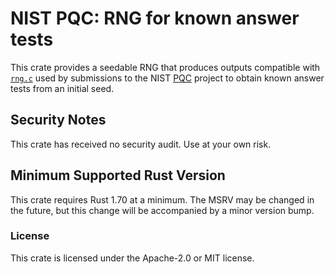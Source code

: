 # NIST PQC: RNG for known answer tests

This crate provides a seedable RNG that produces outputs compatible with
[`rng.c`] used by submissions to the NIST [PQC] project to obtain known answer
tests from an initial seed.

[PQC]: https://csrc.nist.gov/projects/post-quantum-cryptography/
[`rng.c`]: https://csrc.nist.gov/csrc/media/Projects/post-quantum-cryptography/documents/example-files/source-code-files-for-kats.zip

## Security Notes

This crate has received no security audit. Use at your own risk.

## Minimum Supported Rust Version

This crate requires Rust 1.70 at a minimum. The MSRV may be changed in the
future, but this change will be accompanied by a minor version bump.

### License

This crate is licensed under the Apache-2.0 or MIT license.
